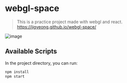 
# webgl-space

> This is a practice project made with webgl and react.
> https://jigyeong.github.io/webgl-space/

  ![image](https://user-images.githubusercontent.com/45033386/152482039-14b4ed77-cf3e-4b36-a707-c6de9d69ab50.png)
  

## Available Scripts

  

In the project directory, you can run:

  
```sh
npm install
npm start
```
